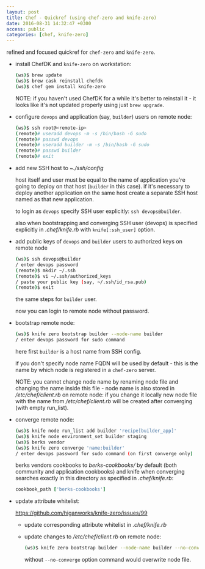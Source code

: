 ```yaml
---
layout: post
title: Chef - Quickref (using chef-zero and knife-zero)
date: 2016-08-31 14:32:47 +0300
access: public
categories: [chef, knife-zero]
---
```


refined and focused quickref for `chef-zero` and `knife-zero`.

<!-- more -->

- install ChefDK and `knife-zero` on workstation:

  ```sh
  (ws)$ brew update
  (ws)$ brew cask reinstall chefdk
  (ws)$ chef gem install knife-zero
  ```

  NOTE: if you haven't used ChefDK for a while it's better to reinstall it -
        it looks like it's not updated properly using just `brew upgrade`.

- configure `devops` and application (say, `builder`) users on remote node:

  ```sh
  (ws)$ ssh root@<remote-ip>
  (remote)# useradd devops -m -s /bin/bash -G sudo
  (remote)# passwd devops
  (remote)# useradd builder -m -s /bin/bash -G sudo
  (remote)# passwd builder
  (remote)# exit
  ```

- add new SSH host to _~./ssh/config_

  host itself and user must be equal to the name of application you're going
  to deploy on that host (`builder` in this case). if it's necessary to deploy
  another application on the same host create a separate SSH host named as that
  new application.

  to login as `devops` specify SSH user explicitly: `ssh devops@builder`.

  also when bootstrapping and converging SSH user (devops) is specified
  explicitly in _.chef/knife.rb_ with `knife[:ssh_user]` option.

- add public keys of `devops` and `builder` users to authorized keys on remote node

  ```sh
  (ws)$ ssh devops@builder
  / enter devops password
  (remote)$ mkdir ~/.ssh
  (remote)$ vi ~/.ssh/authorized_keys
  / paste your public key (say, ~/.ssh/id_rsa.pub)
  (remote)$ exit
  ```

  the same steps for `builder` user.

  now you can login to remote node without password.

- bootstrap remote node:

  ```sh
  (ws)$ knife zero bootstrap builder --node-name builder
  / enter devops password for sudo command
  ```

  here first `builder` is a host name from SSH config.

  if you don't specify node name FQDN will be used by default -
  this is the name by which node is registered in a `chef-zero` server.

  NOTE: you cannot change node name by renaming node file and changing the name
  inside this file - node name is also stored in _/etc/chef/client.rb_ on remote
  node: if you change it locally new node file with the name from
  _/etc/chef/client.rb_ will be created after converging (with empty run_list).

- converge remote node:

  ```sh
  (ws)$ knife node run_list add builder 'recipe[builder_app]'
  (ws)$ knife node environment_set builder staging
  (ws)$ berks vendor
  (ws)$ knife zero converge 'name:builder'
  / enter devops password for sudo command (on first converge only)
  ```

  berks vendors cookbooks to _berks-cookbooks/_ by default (both community
  and application cookbooks) and knife when converging searches exactly in
  this directory as specified in _.chef/knife.rb_:

  ```ruby
  cookbook_path ['berks-cookbooks']
  ```

- update attribute whitelist:

  <https://github.com/higanworks/knife-zero/issues/99>

  - update corresponding attribute whitelist in _.chef/knife.rb_
  - update changes to _/etc/chef/client.rb_ on remote node:

    ```sh
    (ws)$ knife zero bootstrap builder --node-name builder --no-converge
    ```

    without `--no-converge` option command would overwrite node file.
